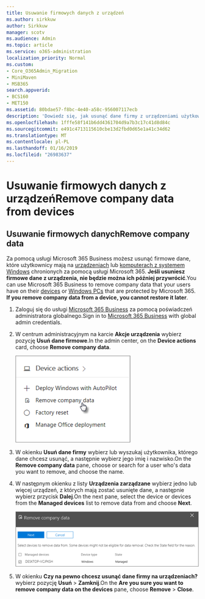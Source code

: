```yaml
---
title: Usuwanie firmowych danych z urządzeń
ms.author: sirkkuw
author: Sirkkuw
manager: scotv
ms.audience: Admin
ms.topic: article
ms.service: o365-administration
localization_priority: Normal
ms.custom:
- Core_O365Admin_Migration
- MiniMaven
- MSB365
search.appverid:
- BCS160
- MET150
ms.assetid: 80bdae57-f8bc-4e40-a58c-956007117ecb
description: 'Dowiedz się, jak usunąć dane firmy z urządzeniami użytkowników lub komputery z systemem Windows za pomocą Microsoft 365 Business. '
ms.openlocfilehash: 1fffe58f141b6dd4361704d9a7b3c17c41d8d84c
ms.sourcegitcommit: e491c4713115610cbe13d2fbd0d65e1a41c34d62
ms.translationtype: MT
ms.contentlocale: pl-PL
ms.lasthandoff: 01/16/2019
ms.locfileid: "26983637"
---
```

# <a name="remove-company-data-from-devices"></a><span data-ttu-id="7f63a-103">Usuwanie firmowych danych z urządzeń</span><span class="sxs-lookup"><span data-stu-id="7f63a-103">Remove company data from devices</span></span>

## <a name="remove-company-data"></a><span data-ttu-id="7f63a-104">Usuwanie firmowych danych</span><span class="sxs-lookup"><span data-stu-id="7f63a-104">Remove company data</span></span>

<span data-ttu-id="7f63a-p101">Za pomocą usługi Microsoft 365 Business możesz usunąć firmowe dane, które użytkownicy mają na [urządzeniach](app-protection-settings-for-android-and-ios.md) lub [komputerach z systemem Windows](protection-settings-for-windows-10-devices.md) chronionych za pomocą usługi Microsoft 365. **Jeśli usuniesz firmowe dane z urządzenia, nie będzie można ich później przywrócić**.</span><span class="sxs-lookup"><span data-stu-id="7f63a-p101">You can use Microsoft 365 Business to remove company data that your users have on their [devices](app-protection-settings-for-android-and-ios.md) or [Windows PCs](protection-settings-for-windows-10-devices.md) that are protected by Microsoft 365. **If you remove company data from a device, you cannot restore it later**.</span></span> 
  
1. <span data-ttu-id="7f63a-107">Zaloguj się do usługi [Microsoft 365 Business](https://portal.office.com) za pomocą poświadczeń administratora globalnego.</span><span class="sxs-lookup"><span data-stu-id="7f63a-107">Sign in to [Microsoft 365 Business](https://portal.office.com) with global admin credentials.</span></span> 
    
2. <span data-ttu-id="7f63a-108">W centrum administracyjnym na karcie **Akcje urządzenia** wybierz pozycję **Usuń dane firmowe**.</span><span class="sxs-lookup"><span data-stu-id="7f63a-108">In the admin center, on the **Device actions** card, choose **Remove company data**.</span></span>
    
    ![On the Devices card, choose Remove company data](media/b6fcf74b-0d7d-4e1a-894f-40f9d4a215b8.png)
  
3. <span data-ttu-id="7f63a-110">W okienku **Usuń dane firmy** wybierz lub wyszukaj użytkownika, którego dane chcesz usunąć, a następnie wybierz jego imię i nazwisko.</span><span class="sxs-lookup"><span data-stu-id="7f63a-110">On the **Remove company data** pane, choose or search for a user who's data you want to remove, and choose the name.</span></span> 
    
4. <span data-ttu-id="7f63a-111">W następnym okienku z listy **Urządzenia zarządzane** wybierz jedno lub więcej urządzeń, z których mają zostać usunięte dane, a następnie wybierz przycisk **Dalej**.</span><span class="sxs-lookup"><span data-stu-id="7f63a-111">On the next pane, select the device or devices from the **Managed devices** list to remove data from and choose **Next**.</span></span> 
    
    ![On the remove comapany data pane, select the device from which you want to remove the data.](media/f3725ff9-ebdb-4c13-9523-b2df362640cf.png)
  
5. <span data-ttu-id="7f63a-113">W okienku **Czy na pewno chcesz usunąć dane firmy na urządzeniach?** wybierz pozycję **Usuń** \> **Zamknij**.</span><span class="sxs-lookup"><span data-stu-id="7f63a-113">On the **Are you sure you want to remove company data on the devices** pane, choose **Remove** \> **Close**.</span></span>
    


